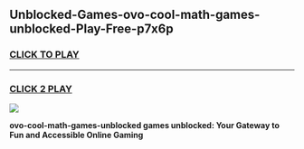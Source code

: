 
## Unblocked-Games-ovo-cool-math-games-unblocked-Play-Free-p7x6p
<h3>
<a href="https://premium76.site?title=ovo-cool-math-games-unblocked&ref=24M">CLICK TO PLAY</a></h3>
<hr>

<h3>
<a href="https://premium76.site?title=ovo-cool-math-games-unblocked&ref=24M">CLICK 2 PLAY</a>
  
</h3>

<a href="https://premium76.site?title=ovo-cool-math-games-unblocked&ref=24M"><img src="https://clearcache.store/games.png"></a>


**ovo-cool-math-games-unblocked games unblocked: Your Gateway to Fun and Accessible Online Gaming**
